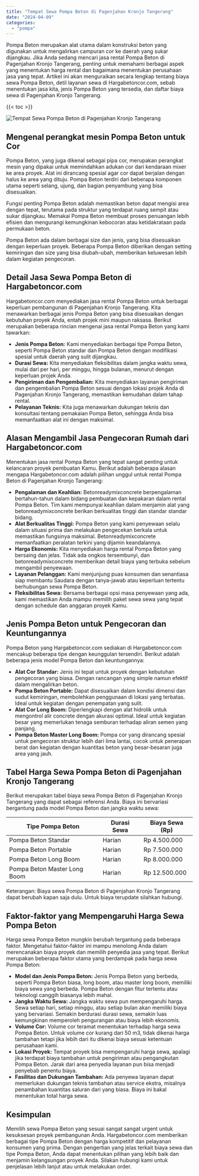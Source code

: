 ```yaml
---
title: "Tempat Sewa Pompa Beton di Pagenjahan Kronjo Tangerang"
date: "2024-04-09"
categories: 
  - "pompa"
---
```




Pompa Beton merupakan alat utama dalam konstruksi beton yang digunakan untuk mengalirkan campuran cor ke daerah yang sukar dijangkau. Jika Anda sedang mencari jasa rental Pompa Beton di Pagenjahan Kronjo Tangerang, penting untuk memahami berbagai aspek yang menentukan harga rental dan bagaimana menentukan perusahaan jasa yang tepat. Artikel ini akan menguraikan secara lengkap tentang biaya sewa Pompa Beton, detil layanan sewa di Hargabetoncor.com, sebab menentukan jasa kita, jenis Pompa Beton yang tersedia, dan daftar biaya sewa di Pagenjahan Kronjo Tangerang.

{{< toc >}}

![Tempat Sewa Pompa Beton di Pagenjahan Kronjo Tangerang](https://hargareadymixid.github.io/pompa/concrete-pump%20(29).png)

## Mengenal perangkat mesin Pompa Beton untuk Cor

Pompa Beton, yang juga dikenal sebagai pipa cor, merupakan perangkat mesin yang dipakai untuk memindahkan adukan cor dari kendaraan mixer ke area proyek. Alat ini dirancang spesial agar cor dapat berjalan dengan halus ke area yang dituju. Pompa Beton terdiri dari beberapa komponen utama seperti selang, ujung, dan bagian penyambung yang bisa disesuaikan.

Fungsi penting Pompa Beton adalah memastikan beton dapat mengisi area dengan tepat, terutama pada struktur yang terdapat ruang sempit atau sukar dijangkau. Memakai Pompa Beton membuat proses penuangan lebih efisien dan mengurangi kemungkinan kebocoran atau ketidakrataan pada permukaan beton.

Pompa Beton ada dalam berbagai size dan jenis, yang bisa disesuaikan dengan keperluan proyek. Beberapa Pompa Beton diberikan dengan setting kemiringan dan size yang bisa diubah-ubah, memberikan keluwesan lebih dalam kegiatan pengecoran.

## Detail Jasa Sewa Pompa Beton di Hargabetoncor.com

Hargabetoncor.com menyediakan jasa rental Pompa Beton untuk berbagai keperluan pembangunan di Pagenjahan Kronjo Tangerang. Kita menawarkan berbagai jenis Pompa Beton yang bisa disesuaikan dengan kebutuhan proyek Anda, entah projek mini maupun raksasa. Berikut merupakan beberapa rincian mengenai jasa rental Pompa Beton yang kami tawarkan:

- **Jenis Pompa Beton:** Kami menyediakan berbagai tipe Pompa Beton, seperti Pompa Beton standar dan Pompa Beton dengan modifikasi spesial untuk daerah yang sulit dijangkau.
- **Durasi Sewa:** Kita menyediakan fleksibilitas dalam jangka waktu sewa, mulai dari per hari, per minggu, hingga bulanan, menurut dengan keperluan projek Anda.
- **Pengiriman dan Pengembalian:** Kita menyediakan layanan pengiriman dan pengembalian Pompa Beton sesuai dengan lokasi projek Anda di Pagenjahan Kronjo Tangerang, memastikan kemudahan dalam tahap rental.
- **Pelayanan Teknis:** Kita juga menawarkan dukungan teknis dan konsultasi tentang pemakaian Pompa Beton, sehingga Anda bisa memanfaatkan alat ini dengan maksimal.

## Alasan Mengambil Jasa Pengecoran Rumah dari Hargabetoncor.com

Menentukan jasa rental Pompa Beton yang tepat sangat penting untuk kelancaran proyek pembuatan Kamu. Berikut adalah beberapa alasan mengapa Hargabetoncor.com adalah pilihan unggul untuk rental Pompa Beton di Pagenjahan Kronjo Tangerang:

- **Pengalaman dan Keahlian:** Betonreadymixconcrete berpengalaman bertahun-tahun dalam bidang pembuatan dan kepakaran dalam rental Pompa Beton. Tim kami mempunyai keahlian dalam menjamin alat yang betonreadymixconcrete berikan berkualitas tinggi dan standar standar bidang.
- **Alat Berkualitas Tinggi:** Pompa Beton yang kami penyewaan selalu dalam situasi prima dan melakukan pengecekan berkala untuk memastikan fungsinya maksimal. Betonreadymixconcrete memanfaatkan peralatan terkini yang dijamin keandalannya.
- **Harga Ekonomis:** Kita menyediakan harga rental Pompa Beton yang bersaing dan jelas. Tidak ada ongkos tersembunyi, dan betonreadymixconcrete memberikan detail biaya yang terbuka sebelum mengambil penyewaan.
- **Layanan Pelanggan:** Kami menjunjung puas konsumen dan senantiasa siap membantu Saudara dengan tanya-jawab atau keperluan tertentu berhubungan sewa Pompa Beton.
- **Fleksibilitas Sewa:** Bersama berbagai opsi masa penyewaan yang ada, kami memastikan Anda mampu memilih paket sewa sewa yang tepat dengan schedule dan anggaran proyek Kamu.

## Jenis Pompa Beton untuk Pengecoran dan Keuntungannya

Pompa Beton yang Hargabetoncor.com sediakan di Hargabetoncor.com mencakup beberapa tipe dengan keunggulan tersendiri. Berikut adalah beberapa jenis model Pompa Beton dan keuntungannya:

- **Alat Cor Standar:** Jenis ini tepat untuk proyek dengan kebutuhan pengecoran yang biasa. Dengan rancangan yang simple namun efektif dalam mengalirkan beton.
- **Pompa Beton Portable:** Dapat disesuaikan dalam kondisi dimensi dan sudut kemiringan, membolehkan penggunaan di lokasi yang terbatas. Ideal untuk kegiatan dengan penempatan yang sulit.
- **Alat Cor Long Boom:** Diperlengkapi dengan alat hidrolik untuk mengontrol alir concrete dengan akurasi optimal. Ideal untuk kegiatan besar yang memerlukan tenaga semburan terhadap aliran semen yang panjang.
- **Pompa Beton Master Long Boom:** Pompa cor yang dirancang spesial untuk pengecoran struktur lebih dari lima lantai, cocok untuk penerapan berat dan kegiatan dengan kuantitas beton yang besar-besaran juga area yang jauh.

## Tabel Harga Sewa Pompa Beton di Pagenjahan Kronjo Tangerang

Berikut merupakan tabel biaya sewa Pompa Beton di Pagenjahan Kronjo Tangerang yang dapat sebagai referensi Anda. Biaya ini bervariasi bergantung pada model Pompa Beton dan jangka waktu sewa:

| Tipe Pompa Beton | Durasi Sewa | Biaya Sewa (Rp) |
| --- | --- | --- |
| Pompa Beton Standar | Harian | Rp 4.500.000 |
| Pompa Beton Portable | Harian | Rp 7.500.000 |
| Pompa Beton Long Boom | Harian | Rp 8.000.000 |
| Pompa Beton Master Long Boom | Harian | Rp 12.500.000 |

Keterangan: Biaya sewa Pompa Beton di Pagenjahan Kronjo Tangerang dapat berubah kapan saja dulu. Untuk biaya terupdate silahkan hubungi.

## Faktor-faktor yang Mempengaruhi Harga Sewa Pompa Beton

Harga sewa Pompa Beton mungkin berubah tergantung pada beberapa faktor. Mengetahui faktor-faktor ini mampu menolong Anda dalam merencanakan biaya proyek dan memilih penyedia jasa yang tepat. Berikut merupakan beberapa faktor utama yang berdampak pada harga sewa Pompa Beton:

- **Model dan Jenis Pompa Beton:** Jenis Pompa Beton yang berbeda, seperti Pompa Beton biasa, long boom, atau master long boom, memiliki biaya sewa yang berbeda. Pompa Beton dengan fitur tertentu atau teknologi canggih biasanya lebih mahal.
- **Jangka Waktu Sewa:** Jangka waktu sewa pun mempengaruhi harga. Sewa setiap hari, setiap minggu, atau setiap bulan akan memiliki biaya yang bervariasi. Semakin berdurasi durasi sewa, semakin luas kemungkinan memperoleh pengurangan atau biaya lebih ekonomis.
- **Volume Cor:** Volume cor teramat menentukan terhadap harga sewa Pompa Beton. Untuk volume cor kurang dari 50 m3, tidak dikenai harga tambahan tetapi jika lebih dari itu dikenai biaya sesuai ketentuan perusahaan kami.
- **Lokasi Proyek:** Tempat proyek bisa mempengaruhi harga sewa, apalagi jika terdapat biaya tambahan untuk pengiriman atau pengangkutan Pompa Beton. Jarak dari area penyedia layanan pun bisa menjadi penyebab penentu biaya.
- **Fasilitas dan Dukungan Tambahan:** Ada penyewa layanan dapat memerlukan dukungan teknis tambahan atau service ekstra, misalnya penambahan kuantitas saluran dari yang biasa. Biaya ini bakal menentukan total harga sewa.

## Kesimpulan

Memilih sewa Pompa Beton yang sesuai sangat sangat urgent untuk kesuksesan proyek pembangunan Anda. Hargabetoncor.com memberikan berbagai tipe Pompa Beton dengan harga kompetitif dan pelayanan konsumen yang prima. Dengan pengertian yang jelas terkait biaya sewa dan tipe Pompa Beton, Anda dapat menentukan pilihan yang lebih baik dan menjamin kelangsungan proyek Anda. Silakan hubungi kami untuk penjelasan lebih lanjut atau untuk melakukan order.
